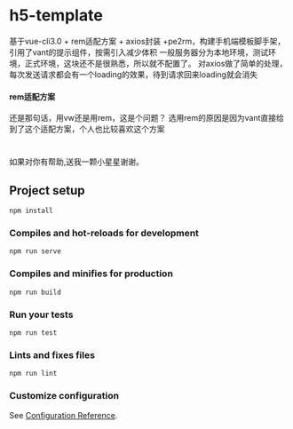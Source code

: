 # h5-template
基于vue-cli3.0 + rem适配方案 + axios封装 +pe2rm，构建手机端模板脚手架，引用了vant的提示组件，按需引入减少体积
一般服务器分为本地环境，测试环境，正式环境，这块还不是很熟悉，所以就不配置了。
对axios做了简单的处理，每次发送请求都会有一个loading的效果，待到请求回来loading就会消失
#### rem适配方案
还是那句话，用vw还是用rem，这是个问题？
选用rem的原因是因为vant直接给到了这个适配方案，个人也比较喜欢这个方案
# #####
如果对你有帮助,送我一颗小星星谢谢。
## Project setup
```
npm install
```

### Compiles and hot-reloads for development
```
npm run serve
```

### Compiles and minifies for production
```
npm run build
```

### Run your tests
```
npm run test
```

### Lints and fixes files
```
npm run lint
```

### Customize configuration
See [Configuration Reference](https://cli.vuejs.org/config/).

